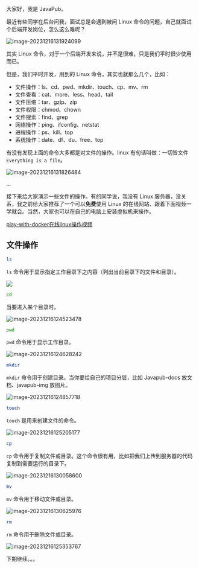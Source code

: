 大家好，我是 JavaPub。

最近有些同学在后台问我，面试总是会遇到被问 Linux 命令的问题，自己就面试个后端开发岗位，怎么这么难呢？

![image-20231216131924099](https://javapub-common-oss.oss-cn-beijing.aliyuncs.com/javapub/image-20231216131924099.png)

其实 Linux 命令，对于一个后端开发来说，并不是很难，只是我们平时很少使用而已。

但是，我们平时开发，用到的 Linux 命令，其实也就那么几个，比如：
- 文件操作：ls、cd、pwd、mkdir、touch、cp、mv、rm
- 文件查看：cat、more、less、head、tail
- 文件压缩：tar、gzip、zip
- 文件权限：chmod、chown
- 文件搜索：find、grep
- 网络操作：ping、ifconfig、netstat
- 进程操作：ps、kill、top
- 系统操作：date、df、du、free、top

有没有发现上面的命令大多都是对文件的操作。linux 有句话叫做：一切皆文件 `Everything is a file`。

![image-20231216131826484](https://javapub-common-oss.oss-cn-beijing.aliyuncs.com/javapub/image-20231216131826484.png)

...

接下来给大家演示一些文件的操作。有的同学说，我没有 Linux 服务器，没关系，我之前给大家推荐了一个可以**免费**使用 Linux 的在线网站、跟着下面视频一学就会。当然，大家也可以在自己的电脑上安装虚拟机来操作。

[play-with-docker在线linux操作视频]()

## 文件操作

```bash                                                         
ls
```

`ls` 命令用于显示指定工作目录下之内容（列出当前目录下的文件和目录）。

![](https://javapub-common-oss.oss-cn-beijing.aliyuncs.com/javapub/image-20231216124110943.png)


```bash
cd
```

当要进入某个目录时。

![image-20231216124523478](https://javapub-common-oss.oss-cn-beijing.aliyuncs.com/javapub/image-20231216124523478.png)

```bash
pwd
```
`pwd` 命令用于显示工作目录。

![image-20231216124628242](https://javapub-common-oss.oss-cn-beijing.aliyuncs.com/javapub/image-20231216124628242.png)

```bash
mkdir
```

`mkdir` 命令用于创建目录。当你要给自己的项目分层，比如 Javapub-docs 放文档、javapub-img 放图片。

![image-20231216124857718](https://javapub-common-oss.oss-cn-beijing.aliyuncs.com/javapub/image-20231216124857718.png)

```bash
touch
```

`touch` 是用来创建文件的命令。

![image-20231216125205177](https://javapub-common-oss.oss-cn-beijing.aliyuncs.com/javapub/image-20231216125205177.png)



```bash
cp
```

`cp` 命令用于复制文件或目录。这个命令很有用，比如把我们上传到服务器的代码复制到需要运行的目录下。

![image-20231216130058600](https://javapub-common-oss.oss-cn-beijing.aliyuncs.com/javapub/image-20231216130058600.png)

```bash
mv
```

`mv` 命令用于移动文件或目录。

![image-20231216130625976](https://javapub-common-oss.oss-cn-beijing.aliyuncs.com/javapub/image-20231216130625976.png)


```bash
rm
```

`rm` 命令用于删除文件或目录。

![image-20231216125353767](https://javapub-common-oss.oss-cn-beijing.aliyuncs.com/javapub/image-20231216125353767.png)


下期继续。。。

